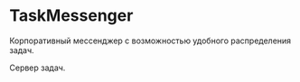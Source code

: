 # TaskMessenger
Корпоративный  мессенджер с возможностью удобного распределения задач.

Сервер задач.
